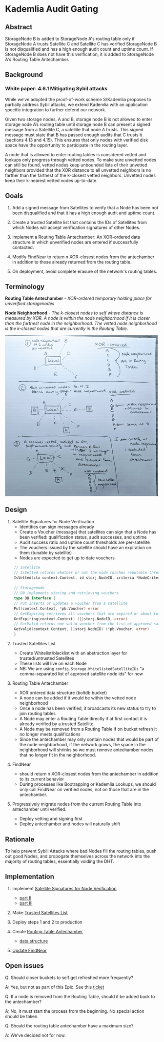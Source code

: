 # Kademlia Audit Gating

## Abstract

StorageNode B is added to StorageNode A's routing table only if StorageNode A trusts Satellite C and Satellite C has verified StorageNode B is not disqualified and has a high enough audit count and uptime count. If StorageNode B does not have this verification, it is added to StorageNode A's Routing Table Antechamber.

## Background

### White paper: 4.6.1 Mitigating Sybil attacks
While we’ve adopted the proof-of-work scheme S/Kademlia proposes to partially address Sybil attacks, we extend Kademlia with an application specific integration to further defend our network. 


Given two storage nodes, A and B, storage node B is not allowed to enter storage node A’s routing table until storage node B can present a signed message from a Satellite C, a satellite that node A trusts. This signed message must state that B has passed enough audits that C trusts it (sections 4.13 and 4.15). This ensures that only nodes with verified disk space have the opportunity to participate in the routing layer.


A node that is allowed to enter routing tables is considered vetted and lookups only progress through vetted nodes. To make sure unvetted nodes can still be found, vetted nodes keep unbounded lists of their unvetted neighbors provided that the XOR distance to all unvetted neighbors is no farther than the farthest of the k-closest vetted neighbors. Unvetted nodes keep their k-nearest vetted nodes up-to-date.


## Goals
1. Add a signed message from Satellites to verify that a Node has been not been disqualified and that it has a high enough audit and uptime count.

2. Create a trusted Satellite list that contains the IDs of Satellites from which Nodes will accept verification signatures of other Nodes.

3. Implement a Routing Table Antechamber: An XOR-ordered data structure in which unverified nodes are entered if successfully contacted. 

4. Modify FindNear to return n XOR-closest nodes from the antechamber in addition to those already returned from the routing table.

5. On deployment, avoid complete erasure of the network's routing tables.


## Terminology
**Routing Table Antechamber** - *XOR-ordered temporary holding place for unverified storagenodes*

**Node Neighborhood** - *The k-closest nodes to self where distance is measured by XOR. A node is within the node neighborhood if it is closer than the furthest node in the neighborhood. The vetted node neighborhood is the k-closest nodes that are currently in the Routing Table.*

<img src="./kad-audit.jpg" alt="node neighborhood" width="500"/>

## Design

1. Satellite Signatures for Node Verification
    - Identities can sign messages already
    - Create a Voucher (message) that satellites can sign that a Node has been verified: qualification status, audit successes, and uptime
    - Audit success ratio and uptime count thresholds are per-satellite
    - The vouchers issued by the satellite should have an expiration on them (tunable by satellite)
    - Nodes are expected to get up to date vouchers
```go
    // Satellite
    // IsVetted returns whether or not the node reaches reputable thresholds
    IsVetted(ctx context.Context, id storj.NodeID, criteria *NodeCriteria) (bool, error)
    
    // Storagenode
    // DB implements storing and retrieving vouchers
    type DB interface {
    // Put inserts or updates a voucher from a satellite
    Put(context.Context, *pb.Voucher) error
    // GetExpiring retrieves all vouchers that are expired or about to expire
    GetExpiring(context.Context) ([]storj.NodeID, error)
    // GetValid returns one valid voucher from the list of approved satellites
    GetValid(context.Context, []storj.NodeID) (*pb.Voucher, error)
    }
```

2. Trusted Satellites List
    - Create Whitelist/blacklist with an abstraction layer for trusted/untrusted Satellites
    - These lists will live on each Node
    - NB: We are using `config.Storage.WhitelistedSatelliteIDs` "a comma-separated list of approved satellite node ids" for now

3. Routing Table Antechamber
    - XOR ordered data structure (boltdb bucket)
    - A node can be added if it would be within the vetted node neighborhood
    - Once a node has been verified, it broadcasts its new status to try to join routing tables
    - A Node may enter a Routing Table directly if at first contact it is already verified by a trusted Satellite.  
    - A Node may be removed from a Routing Table if on bucket refresh it no longer meets qualifications
    - Since the antechamber may only contain nodes that would be part of the node neighborhood, if the network grows, the space in the neighborhood will shrinks so we must remove antechamber nodes that no longer fit in the neighborhood.
  
4. FindNear
    - should return n XOR-closest nodes from the antechamber in addition to its current behavior
    - During processes like Bootrapping or Kademlia Lookups, we should only call FindNear on verified nodes, not on those that are in the antechamber.

5. Progressively migrate nodes from the current Routing Table into antechamber until verified. 
    - Deploy vetting and signing first
    - Deploy antechamber and nodes will naturally shift


## Rationale

To help prevent Sybill Attacks where bad Nodes fill the routing tables, push out good Nodes, and propogate themselves across the network into the majority of routing tables, essentially voiding the DHT.

## Implementation

1. Implement [Satellite Signatures for Node Verification](https://storjlabs.atlassian.net/browse/V3-1726)
    * [part II](https://storjlabs.atlassian.net/browse/V3-1868)
    * [part III](https://storjlabs.atlassian.net/browse/V3-1833)

2. Make [Trusted Satellites List](https://storjlabs.atlassian.net/browse/V3-1727)

3. Deploy steps 1 and 2 to production

4. Create [Routing Table Antechamber](https://storjlabs.atlassian.net/browse/V3-1728)
    * [data structure](https://storjlabs.atlassian.net/browse/V3-1834)

5. [Update FindNear](https://storjlabs.atlassian.net/browse/V3-1729)

## Open issues 

Q: Should closer buckets to self get refreshed more frequently?

A: Yes, but not as part of this Epic. See this [ticket](https://storjlabs.atlassian.net/browse/V3-1907)

Q: If a node is removed from the Routing Table, should it be added back to the antechamber?

A: No, it must start the process from the beginning. No special action should be taken.

Q: Should the routing table antechamber have a maximum size? 

A: We've decided not for now.